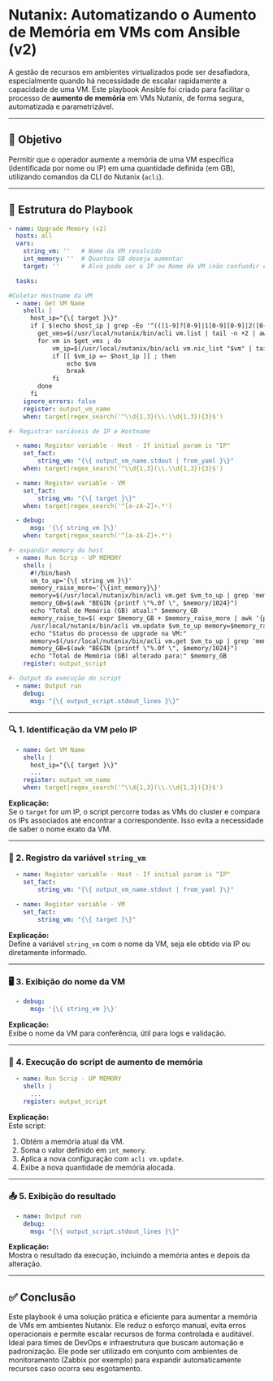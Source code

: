 # Nutanix: Automatizando o Aumento de Memória em VMs com Ansible (v2)

A gestão de recursos em ambientes virtualizados pode ser desafiadora, especialmente quando há necessidade de escalar rapidamente a capacidade de uma VM. Este playbook Ansible foi criado para facilitar o processo de **aumento de memória** em VMs Nutanix, de forma segura, automatizada e parametrizável.

***

## 🎯 Objetivo

Permitir que o operador aumente a memória de uma VM específica (identificada por nome ou IP) em uma quantidade definida (em GB), utilizando comandos da CLI do Nutanix (`acli`).

***

## 📜 Estrutura do Playbook

```yaml
- name: Upgrade Memory (v2)
  hosts: all
  vars:
    string_vm: ''   # Nome da VM resolvido
    int_memory: ''  # Quantos GB deseja aumentar
    target: ''  	# Alvo pode ser o IP ou Nome da VM (não confundir com hostname do sistema)

  tasks:

#Coletar Hostname da VM
  - name: Get VM Name
    shell: |
      host_ip="{\{ target }\}"
      if [ $(echo $host_ip | grep -Eo '^(([1-9]?[0-9]|1[0-9][0-9]|2([0-4][0-9]|5[0-5]))\.){3}([1-9]?[0-9]|1[0-9][0-9]|2([0-4][0-9]|5[0-5]))$') != 1 ] ; then
        get_vms=$(/usr/local/nutanix/bin/acli vm.list | tail -n +2 | awk -F ' ' '{print $1"\n"}' | grep -v 'NTNX\|ntnx' | sed 's/$/\n/g')
        for vm in $get_vms ; do
            vm_ip=$(/usr/local/nutanix/bin/acli vm.nic_list "$vm" | tail -n +2 | awk -F ' ' '{print $3}')
            if [[ $vm_ip =~ $host_ip ]] ; then
                echo $vm
                break
            fi
        done
      fi
    ignore_errors: false
    register: output_vm_name
    when: target|regex_search('^\\d{1,3}(\\.\\d{1,3}){3}$')

#- Registrar variáveis de IP e Hostname

  - name: Register variable - Host - If initial param is "IP"
    set_fact:
        string_vm: "{\{ output_vm_name.stdout | from_yaml }\}"
    when: target|regex_search('^\\d{1,3}(\\.\\d{1,3}){3}$')

  - name: Register variable - VM
    set_fact:
        string_vm: "{\{ target }\}"
    when: target|regex_search('^[a-zA-Z]+.*')

  - debug:
      msg: '{\{ string_vm }\}'
    when: target|regex_search('^[a-zA-Z]+.*')

#- expandir memory do host
  - name: Run Scrip - UP MEMORY
    shell: |
      #!/bin/bash
      vm_to_up='{\{ string_vm }\}'
      memory_raise_more='{\{int_memory}\}'
      memory=$(/usr/local/nutanix/bin/acli vm.get $vm_to_up | grep 'memory_mb' -m 1 | awk '{print $2}')
      memory_GB=$(awk "BEGIN {printf \"%.0f \", $memory/1024}")
      echo "Total de Memória (GB) atual:" $memory_GB
      memory_raise_to=$( expr $memory_GB + $memory_raise_more | awk '{print $1"G"}')
      /usr/local/nutanix/bin/acli vm.update $vm_to_up memory=$memory_raise_to
      echo "Status do processo de upgrade na VM:"
      memory=$(/usr/local/nutanix/bin/acli vm.get $vm_to_up | grep 'memory_mb' -m 1 | awk '{print $2}')
      memory_GB=$(awk "BEGIN {printf \"%.0f \", $memory/1024}")
      echo "Total de Memória (GB) alterado para:" $memory_GB
    register: output_script

#- Output da execução do script
  - name: Output run
    debug:
      msg: "{\{ output_script.stdout_lines }\}"

```

***

### 🔍 1. Identificação da VM pelo IP

```yaml
  - name: Get VM Name
    shell: |
      host_ip="{\{ target }\}"
      ...
    register: output_vm_name
    when: target|regex_search('^\\d{1,3}(\\.\\d{1,3}){3}$')
```

**Explicação:**  
Se o `target` for um IP, o script percorre todas as VMs do cluster e compara os IPs associados até encontrar a correspondente. Isso evita a necessidade de saber o nome exato da VM.

***

### 🧠 2. Registro da variável `string_vm`

```yaml
  - name: Register variable - Host - If initial param is "IP"
    set_fact:
        string_vm: "{\{ output_vm_name.stdout | from_yaml }\}"
```

```yaml
  - name: Register variable - VM
    set_fact:
        string_vm: "{\{ target }\}"
```

**Explicação:**  
Define a variável `string_vm` com o nome da VM, seja ele obtido via IP ou diretamente informado.

***

### 🖥️ 3. Exibição do nome da VM

```yaml
  - debug:
      msg: '{\{ string_vm }\}'
```

**Explicação:**  
Exibe o nome da VM para conferência, útil para logs e validação.

***

### 🚀 4. Execução do script de aumento de memória

```yaml
  - name: Run Scrip - UP MEMORY
    shell: |
      ...
    register: output_script
```

**Explicação:**  
Este script:

1.  Obtém a memória atual da VM.
2.  Soma o valor definido em `int_memory`.
3.  Aplica a nova configuração com `acli vm.update`.
4.  Exibe a nova quantidade de memória alocada.

***

### 📤 5. Exibição do resultado

```yaml
  - name: Output run
    debug:
      msg: "{\{ output_script.stdout_lines }\}"
```

**Explicação:**  
Mostra o resultado da execução, incluindo a memória antes e depois da alteração.

***

## ✅ Conclusão

Este playbook é uma solução prática e eficiente para aumentar a memória de VMs em ambientes Nutanix. Ele reduz o esforço manual, evita erros operacionais e permite escalar recursos de forma controlada e auditável. Ideal para times de DevOps e infraestrutura que buscam automação e padronização. Ele pode ser utilizado em conjunto com ambientes de monitoramento (Zabbix por exemplo) para expandir automaticamente recursos caso ocorra seu esgotamento.
